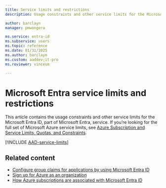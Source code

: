 ```yaml
---
title: Service limits and restrictions
description: Usage constraints and other service limits for the Microsoft Entra service

author: barclayn
manager: pmwongera

ms.service: entra-id
ms.subservice: users
ms.topic: reference
ms.date: 01/31/2025
ms.author: barclayn
ms.custom: aaddev;it-pro
ms.reviewer: vincesm

---
```

# Microsoft Entra service limits and restrictions

This article contains the usage constraints and other service limits for the Microsoft Entra ID, part of Microsoft Entra, service. If you’re looking for the full set of Microsoft Azure service limits, see [Azure Subscription and Service Limits, Quotas, and Constraints](/azure/azure-resource-manager/management/azure-subscription-service-limits).

[!INCLUDE [AAD-service-limits](~/includes/entra-service-limits-include.md)]

## Related content

* [Configure group claims for applications by using Microsoft Entra ID](../hybrid/connect/how-to-connect-fed-group-claims.md)
* [Sign up for Azure as an organization](~/fundamentals/sign-up-organization.md)
* [How Azure subscriptions are associated with Microsoft Entra ID](~/fundamentals/how-subscriptions-associated-directory.md)
